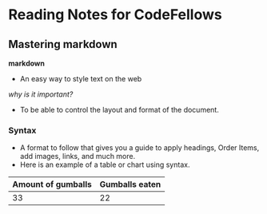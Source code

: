 # Reading Notes for CodeFellows

## Mastering markdown
**markdown**
 - An easy way to style text on the web
 
 *why is it important?*
 
 - To be able to control the layout and format of the document.
  
  ### Syntax
   - A format to follow that gives you a guide to apply headings, Order Items, add images, links, and much more.
   - Here is an example of a table or chart using syntax.
   
   Amount of gumballs| Gumballs eaten
   ------------------|---------------
   33                | 22
   
   


 
